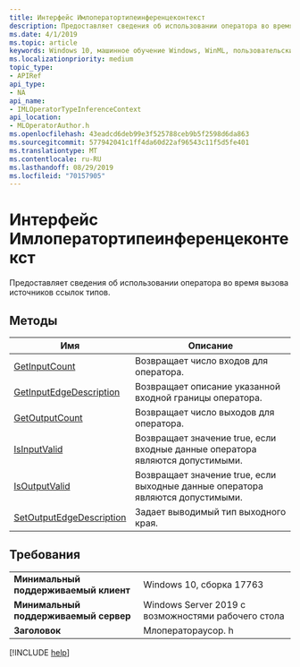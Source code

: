 ```yaml
---
title: Интерфейс Имлоператортипеинференцеконтекст
description: Предоставляет сведения об использовании оператора во время вызова источников ссылок типов.
ms.date: 4/1/2019
ms.topic: article
keywords: Windows 10, машинное обучение Windows, WinML, пользовательские операторы, Имлоператортипеинференцеконтекст
ms.localizationpriority: medium
topic_type:
- APIRef
api_type:
- NA
api_name:
- IMLOperatorTypeInferenceContext
api_location:
- MLOperatorAuthor.h
ms.openlocfilehash: 43eadcd6deb99e3f525788ceb9b5f2598d6da863
ms.sourcegitcommit: 577942041c1ff4da60d22af96543c11f5d5fe401
ms.translationtype: MT
ms.contentlocale: ru-RU
ms.lasthandoff: 08/29/2019
ms.locfileid: "70157905"
---
```

# <a name="imloperatortypeinferencecontext-interface"></a>Интерфейс Имлоператортипеинференцеконтекст

Предоставляет сведения об использовании оператора во время вызова источников ссылок типов.

## <a name="methods"></a>Методы

| Имя | Описание |
|------|-------------|
| [GetInputCount](IMLOperatorTypeInferenceContext_GetInputCount.md) | Возвращает число входов для оператора. |
| [GetInputEdgeDescription](IMLOperatorTypeInferenceContext_GetInputEdgeDescription.md) | Возвращает описание указанной входной границы оператора. |
| [GetOutputCount](IMLOperatorTypeInferenceContext_GetOutputCount.md) | Возвращает число выходов для оператора. |
| [IsInputValid](IMLOperatorTypeInferenceContext_IsInputValid.md) | Возвращает значение true, если входные данные оператора являются допустимыми. |
| [IsOutputValid](IMLOperatorTypeInferenceContext_IsOutputValid.md) | Возвращает значение true, если выходные данные оператора являются допустимыми. |
| [SetOutputEdgeDescription](IMLOperatorTypeInferenceContext_SetOutputEdgeDescription.md) | Задает выводимый тип выходного края. |

## <a name="requirements"></a>Требования

| | |
|-|-|
| **Минимальный поддерживаемый клиент** | Windows 10, сборка 17763 |
| **Минимальный поддерживаемый сервер** | Windows Server 2019 с возможностями рабочего стола |
| **Заголовок** | Млоператораусор. h |

[!INCLUDE [help](../../includes/get-help.md)]
